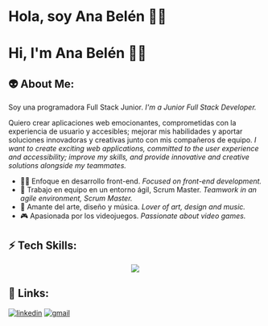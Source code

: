 # Hola, soy Ana Belén 👩‍💻
# Hi, I'm Ana Belén 👩‍💻


## 👽 About Me:
Soy una programadora Full Stack Junior.
_I'm a Junior Full Stack Developer._

Quiero crear aplicaciones web emocionantes, comprometidas con la experiencia de usuario y accesibles; mejorar mis habilidades y aportar soluciones innovadoras y creativas junto con mis compañeros de equipo.
_I want to create exciting web applications, committed to the user experience and accessibility; improve my skills, and provide innovative and creative solutions alongside my teammates._

* 👩‍💻 Enfoque en desarrollo front-end. _Focused on front-end development._
* 🚀 Trabajo en equipo en un entorno ágil, Scrum Master. _Teamwork in an agile environment, Scrum Master._
* 🎨 Amante del arte, diseño y música. _Lover of art, design and music._
* 🎮 Apasionada por los videojuegos. _Passionate about video games._

## ⚡ Tech Skills:
<p align="center">
    <img src="https://skillicons.dev/icons?i=figma,ps,js,html,css,mysql,nodejs,postman,react,github,git,vscode,gitlab,tailwind,npm,notion,mongodb,powershell&perline=9" />
</p>

## 🚀 Links:
[![linkedin](https://img.shields.io/badge/linkedin-0A66C2?style=for-the-badge&logo=linkedin&logoColor=white)](https://www.linkedin.com/in/anabelenbernardez/) [![gmail](https://img.shields.io/badge/Gmail-D14836?style=for-the-badge&logo=gmail&logoColor=white)](mailto:anabelenbernardez@gmail.com)

